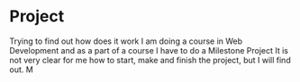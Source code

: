# Project
Trying to find out how does it work
I am doing a course in Web Development and as a part of a course I have to do a Milestone Project
It is not very clear for me how to start, make and finish the project, but I will find out.
M

